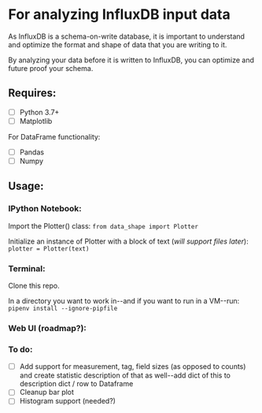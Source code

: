 # For analyzing InfluxDB input data

As InfluxDB is a schema-on-write database, it is important to understand and optimize the format and shape of data that you are writing to it.

By analyzing your data before it is written to InfluxDB, you can optimize and future proof your schema.

## Requires:

- [ ] Python 3.7+
- [ ] Matplotlib

For DataFrame functionality:
- [ ] Pandas
- [ ] Numpy

## Usage:

### IPython Notebook:

Import the Plotter() class: `from data_shape import Plotter`

Initialize an instance of Plotter with a block of text (*will support files later*): `plotter = Plotter(text)`

### Terminal:

Clone this repo.

In a directory you want to work in--and if you want to run in a VM--run: `pipenv install --ignore-pipfile`



### Web UI (roadmap?):


### To do:

- [ ] Add support for measurement, tag, field sizes (as opposed to counts) and create statistic description of that as well--add dict of this to description dict / row to Dataframe
- [ ] Cleanup bar plot
- [ ] Histogram support (needed?)